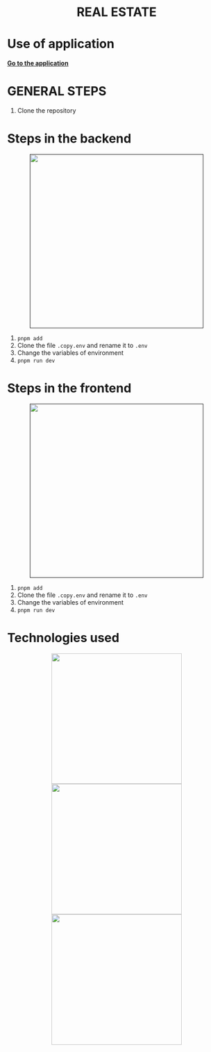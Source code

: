 <h1 align="center">REAL ESTATE</h1>

# Use of application

<p>
    <a href="https://realestate-c70dc.web.app/" target="_blank"><b>Go to the application</b></a>
</p>

# GENERAL STEPS

1. Clone the repository

# Steps in the backend

<p align="center">
    <a href="" target="_blank">
        <img src="https://skillshack.blob.core.windows.net/uploads/express.webp" width="400">
    </a>
</p>

1. `pnpm add`
2. Clone the file `.copy.env` and rename it to `.env`
3. Change the variables of environment
4. `pnpm run dev`

# Steps in the frontend

<p align="center">
    <a href="" target="_blank">
        <img src="
            https://styles.redditmedia.com/t5_2su6s/styles/communityIcon_4g1uo0kd87c61.png?width=256&s=3f7493995143d3cf40b1fedc582607cea194b579" width="400">
    </a>
</p>

1. `pnpm add`
2. Clone the file `.copy.env` and rename it to `.env`
3. Change the variables of environment
4. `pnpm run dev`

# Technologies used

<p align="center">
    <img src="https://skillshack.blob.core.windows.net/uploads/express.webp" width="300">
    <img src="https://styles.redditmedia.com/t5_2v6gg/styles/communityIcon_4w7vh6c21f871.png" width="300">
    <img src="https://styles.redditmedia.com/t5_2su6s/styles/communityIcon_4g1uo0kd87c61.png?width=256&s=3f7493995143d3cf40b1fedc582607cea194b579" width="300">
</p>
